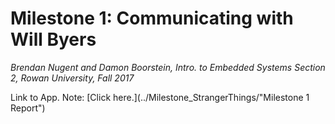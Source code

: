 # Milestone 1: Communicating with Will Byers
*Brendan Nugent and Damon Boorstein, 
Intro. to Embedded Systems Section 2, 
Rowan University, 
Fall 2017*

Link to App. Note: [Click here.](../Milestone_StrangerThings/"Milestone 1 Report")
